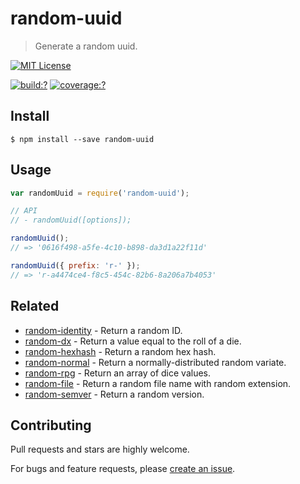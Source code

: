 # random-uuid

> Generate a random uuid.

[![MIT License](https://img.shields.io/badge/license-MIT_License-green.svg?style=flat-square)](https://github.com/mock-end/random-uuid/blob/master/LICENSE)

[![build:?](https://img.shields.io/travis/mock-end/random-uuid/master.svg?style=flat-square)](https://travis-ci.org/mock-end/random-uuid)
[![coverage:?](https://img.shields.io/coveralls/mock-end/random-uuid/master.svg?style=flat-square)](https://coveralls.io/github/mock-end/random-uuid)


## Install

```
$ npm install --save random-uuid 
```

## Usage

```js
var randomUuid = require('random-uuid');

// API
// - randomUuid([options]);

randomUuid();     
// => '0616f498-a5fe-4c10-b898-da3d1a22f11d' 

randomUuid({ prefix: 'r-' }); 
// => 'r-a4474ce4-f8c5-454c-82b6-8a206a7b4053'
```

## Related

- [random-identity](https://github.com/mock-end/random-identity) - Return a random ID.
- [random-dx](https://github.com/mock-end/random-dx) - Return a value equal to the roll of a die.
- [random-hexhash](https://github.com/mock-end/random-hexhash) - Return a random hex hash.
- [random-normal](https://github.com/mock-end/random-normal) - Return a normally-distributed random variate.
- [random-rpg](https://github.com/mock-end/random-rpg) - Return an array of dice values.
- [random-file](https://github.com/mock-end/random-file) - Return a random file name with random extension.
- [random-semver](https://github.com/mock-end/random-semver) - Return a random version.


## Contributing

Pull requests and stars are highly welcome.

For bugs and feature requests, please [create an issue](https://github.com/mock-end/random-uuid/issues/new).
